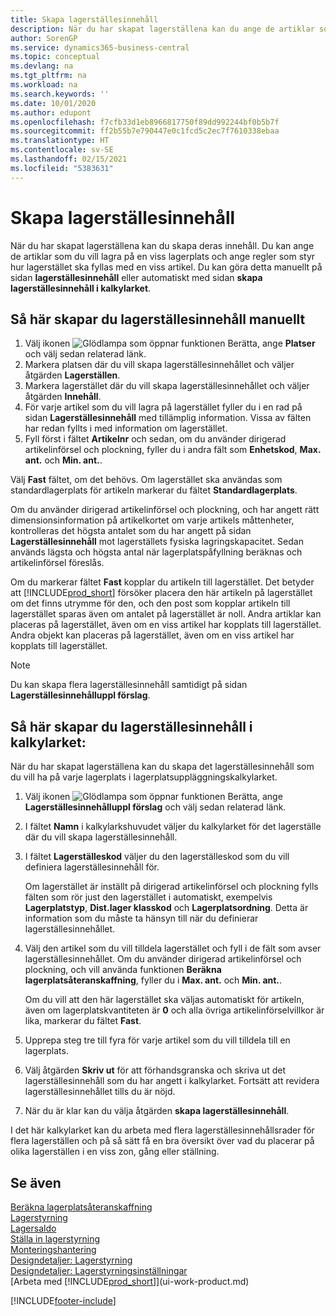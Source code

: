 ```yaml
---
title: Skapa lagerställesinnehåll
description: När du har skapat lagerställena kan du ange de artiklar som du vill lagra i dem och skapa regler som styr hur ofta lagerställen fylls i automatiskt.
author: SorenGP
ms.service: dynamics365-business-central
ms.topic: conceptual
ms.devlang: na
ms.tgt_pltfrm: na
ms.workload: na
ms.search.keywords: ''
ms.date: 10/01/2020
ms.author: edupont
ms.openlocfilehash: f7cfb33d1eb8966817750f89dd992244bf0b5b7f
ms.sourcegitcommit: ff2b55b7e790447e0c1fcd5c2ec7f7610338ebaa
ms.translationtype: HT
ms.contentlocale: sv-SE
ms.lasthandoff: 02/15/2021
ms.locfileid: "5383631"
---
```

# <a name="create-bin-contents"></a>Skapa lagerställesinnehåll

När du har skapat lagerställena kan du skapa deras innehåll. Du kan ange de artiklar som du vill lagra på en viss lagerplats och ange regler som styr hur lagerstället ska fyllas med en viss artikel. Du kan göra detta manuellt på sidan **lagerställesinnehåll** eller automatiskt med sidan **skapa lagerställesinnehåll i kalkylarket**.

## <a name="to-create-bin-content-manually"></a>Så här skapar du lagerställesinnehåll manuellt

1. Välj ikonen ![Glödlampa som öppnar funktionen Berätta](media/ui-search/search_small.png "Berätta för mig vad du vill göra"), ange **Platser** och välj sedan relaterad länk.  
2. Markera platsen där du vill skapa lagerställesinnehållet och väljer åtgärden **Lagerställen**.  
3. Markera lagerstället där du vill skapa lagerställesinnehållet och väljer åtgärden **Innehåll**.  
4. För varje artikel som du vill lagra på lagerstället fyller du i en rad på sidan **Lagerställesinnehåll** med tillämplig information. Vissa av fälten har redan fyllts i med information om lagerstället.  
5. Fyll först i fältet **Artikelnr** och sedan, om du använder dirigerad artikelinförsel och plockning, fyller du i andra fält som **Enhetskod**, **Max. ant.** och **Min. ant.**.  

Välj **Fast** fältet, om det behövs. Om lagerstället ska användas som standardlagerplats för artikeln markerar du fältet **Standardlagerplats**.  

Om du använder dirigerad artikelinförsel och plockning, och har angett rätt dimensionsinformation på artikelkortet om varje artikels måttenheter, kontrolleras det högsta antalet som du har angett på sidan **Lagerställesinnehåll** mot lagerställets fysiska lagringskapacitet. Sedan används lägsta och högsta antal när lagerplatspåfyllning beräknas och artikelinförsel föreslås.  

Om du markerar fältet **Fast** kopplar du artikeln till lagerstället. Det betyder att [!INCLUDE[prod_short](includes/prod_short.md)] försöker placera den här artikeln på lagerstället om det finns utrymme för den, och den post som kopplar artikeln till lagerstället sparas även om antalet på lagerstället är noll. Andra artiklar kan placeras på lagerstället, även om en viss artikel har kopplats till lagerstället. Andra objekt kan placeras på lagerstället, även om en viss artikel har kopplats till lagerstället.  

> [!NOTE]  
> Du kan skapa flera lagerställesinnehåll samtidigt på sidan **Lagerställesinnehålluppl förslag**.  

## <a name="to-create-bin-content-with-a-worksheet"></a>Så här skapar du lagerställesinnehåll i kalkylarket:

När du har skapat lagerställena kan du skapa det lagerställesinnehåll som du vill ha på varje lagerplats i lagerplatsuppläggningskalkylarket.

1. Välj ikonen ![Glödlampa som öppnar funktionen Berätta](media/ui-search/search_small.png "Berätta för mig vad du vill göra"), ange **Lagerställesinnehålluppl förslag** och välj sedan relaterad länk.  
2. I fältet **Namn** i kalkylarkshuvudet väljer du kalkylarket för det lagerställe där du vill skapa lagerställesinnehåll.  
3. I fältet **Lagerställeskod** väljer du den lagerställeskod som du vill definiera lagerställesinnehåll för.  

    Om lagerstället är inställt på dirigerad artikelinförsel och plockning fylls fälten som rör just den lagerstället i automatiskt, exempelvis **Lagerplatstyp**, **Dist.lager klasskod** och **Lagerplatsordning**. Detta är information som du måste ta hänsyn till när du definierar lagerställesinnehållet.  
4. Välj den artikel som du vill tilldela lagerstället och fyll i de fält som avser lagerställesinnehållet. Om du använder dirigerad artikelinförsel och plockning, och vill använda funktionen **Beräkna lagerplatsåteranskaffning**, fyller du i **Max. ant.** och **Min. ant.**.  

    Om du vill att den här lagerstället ska väljas automatiskt för artikeln, även om lagerplatskvantiteten är **0** och alla övriga artikelinförselvillkor är lika, markerar du fältet **Fast**.  
5. Upprepa steg tre till fyra för varje artikel som du vill tilldela till en lagerplats.  
6. Välj åtgärden **Skriv ut** för att förhandsgranska och skriva ut det lagerställesinnehåll som du har angett i kalkylarket. Fortsätt att revidera lagerställesinnehållet tills du är nöjd.  
7. När du är klar kan du välja åtgärden **skapa lagerställesinnehåll**.  

I det här kalkylarket kan du arbeta med flera lagerställesinnehållsrader för flera lagerställen och på så sätt få en bra översikt över vad du placerar på olika lagerställen i en viss zon, gång eller ställning.  

## <a name="see-also"></a>Se även

[Beräkna lagerplatsåteranskaffning](warehouse-how-to-calculate-bin-replenishment.md)  
[Lagerstyrning](warehouse-manage-warehouse.md)  
[Lagersaldo](inventory-manage-inventory.md)  
[Ställa in lagerstyrning](warehouse-setup-warehouse.md)  
[Monteringshantering](assembly-assemble-items.md)  
[Designdetaljer: Lagerstyrning](design-details-warehouse-management.md)  
[Designdetaljer: Lagerstyrningsinställningar](design-details-warehouse-setup.md)  
[Arbeta med [!INCLUDE[prod_short](includes/prod_short.md)]](ui-work-product.md)


[!INCLUDE[footer-include](includes/footer-banner.md)]